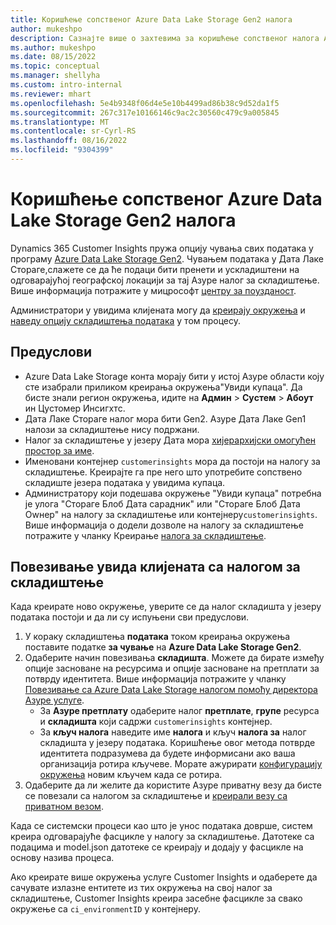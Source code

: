 ```yaml
---
title: Коришћење сопственог Azure Data Lake Storage Gen2 налога
author: mukeshpo
description: Сазнајте више о захтевима за коришћење сопственог налога Azure Data Lake Storage за складиштење података"Увиди купаца".
ms.author: mukeshpo
ms.date: 08/15/2022
ms.topic: conceptual
ms.manager: shellyha
ms.custom: intro-internal
ms.reviewer: mhart
ms.openlocfilehash: 5e4b9348f06d4e5e10b4499ad86b38c9d52da1f5
ms.sourcegitcommit: 267c317e10166146c9ac2c30560c479c9a005845
ms.translationtype: MT
ms.contentlocale: sr-Cyrl-RS
ms.lasthandoff: 08/16/2022
ms.locfileid: "9304399"
---
```

# <a name="use-your-own-azure-data-lake-storage-gen2-account"></a>Коришћење сопственог Azure Data Lake Storage Gen2 налога

Dynamics 365 Customer Insights пружа опцију чувања свих података у програму [Azure Data Lake Storage Gen2](/azure/storage/blobs/data-lake-storage-introduction). Чувањем података у Дата Лаке Стораге,слажете се да ће подаци бити пренети и ускладиштени на одговарајућој географској локацији за тај Азуре налог за складиштење. Више информација потражите у мицрософт [центру за поузданост](https://www.microsoft.com/trust-center).

Администратори у увидима клијената могу да [креирају окружења](create-environment.md) и [наведу опцију складиштења података](create-environment.md#step-2-configure-data-storage) у том процесу.

## <a name="prerequisites"></a>Предуслови

- Azure Data Lake Storage конта морају бити у истој Азуре области коју сте изабрали приликом креирања окружења"Увиди купаца". Да бисте знали регион окружења, идите на **Админ** > **Сyстем** > **Абоут** ин Цустомер Инсигхтс.
- Дата Лаке Стораге налог мора бити Gen2. Азуре Дата Лаке Gen1 налози за складиштење нису подржани.
- Налог за складиштење у језеру Дата мора [хијерархијски омогућен простор за име](/azure/storage/blobs/data-lake-storage-namespace).
- Именовани контејнер `customerinsights` мора да постоји на налогу за складиштење. Креирајте га пре него што употребите сопствено складиште језера података у увидима купаца.
- Администратору који подешава окружење "Увиди купаца" потребна је улога "Стораге Блоб Дата сарадник" или "Стораге Блоб Дата Оwнер" на налогу за складиштење или контејнеру`customerinsights`. Више информација о додели дозволе на налогу за складиштење потражите у чланку Креирање [налога за складиштење](/azure/storage/common/storage-account-create?toc=%2Fazure%2Fstorage%2Fblobs%2Ftoc.json&tabs=azure-portal).

## <a name="connect-customer-insights-with-your-storage-account"></a>Повезивање увида клијената са налогом за складиштење

Када креирате ново окружење, уверите се да налог складишта у језеру података постоји и да ли су испуњени сви предуслови.

1. У кораку складиштења **података** током креирања окружења поставите податке **за чување** на **Azure Data Lake Storage Gen2**.
1. Одаберите начин повезивања **складишта**. Можете да бирате између опције засноване на ресурсима и опције засноване на претплати за потврду идентитета. Више информација потражите у чланку [Повезивање са Azure Data Lake Storage налогом помоћу директора Азуре услуге](connect-service-principal.md).
   - За **Азуре претплату** одаберите налог **претплате**, **групе** ресурса и **складишта** који садржи `customerinsights` контејнер.
   - За **кључ налога** наведите име **налога** и кључ **налога за** налог складишта у језеру података. Коришћење овог метода потврде идентитета подразумева да будете информисани ако ваша организација ротира кључеве. Морате ажурирати [конфигурацију окружења](manage-environments.md#edit-an-existing-environment) новим кључем када се ротира.
1. Одаберите да ли желите да користите Азуре приватну везу да бисте се повезали са налогом за складиштење и [креирали везу са приватном везом](security-overview.md#set-up-an-azure-private-link).

Када се системски процеси као што је унос података доврше, систем креира одговарајуће фасцикле у налогу за складиштење. Датотеке са подацима и model.json датотеке се креирају и додају у фасцикле на основу назива процеса.

Ако креирате више окружења услуге Customer Insights и одаберете да сачувате излазне ентитете из тих окружења на свој налог за складиштење, Customer Insights креира засебне фасцикле за свако окружење са `ci_environmentID` у контејнеру.

